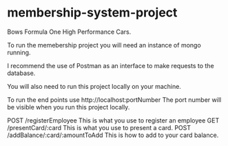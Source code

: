 # membership-system-project
Bows Formula One High Performance Cars.


To run the memebership project you will need an instance of mongo running.

I recommend the use of Postman as an interface to make requests to the database.

You will also need to run this project locally on your machine.

To run the end points use http://localhost:portNumber 
The port number will be visible when you run this project locally.

POST      /registerEmployee                 This is what you use to register an employee
GET       /presentCard/:card                This is what you use to present a card.
POST      /addBalance/:card/:amountToAdd    This is how to add to your card balance.